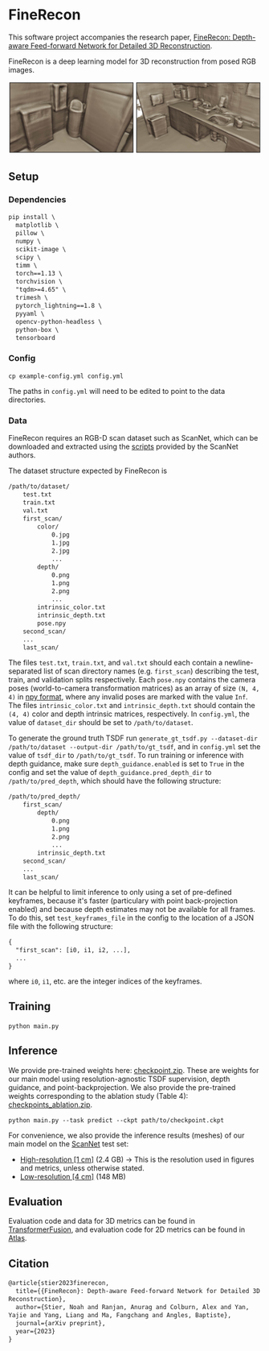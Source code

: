 # FineRecon

This software project accompanies the research paper, [FineRecon: Depth-aware Feed-forward Network for Detailed 3D Reconstruction](https://arxiv.org/abs/2304.01480).

FineRecon is a deep learning model for 3D reconstruction from posed RGB images.

![FineRecon results](media/finerecon.jpg)

## Setup

### Dependencies

```
pip install \
  matplotlib \
  pillow \
  numpy \
  scikit-image \
  scipy \
  timm \
  torch==1.13 \
  torchvision \
  "tqdm>=4.65" \
  trimesh \
  pytorch_lightning==1.8 \
  pyyaml \
  opencv-python-headless \
  python-box \
  tensorboard
```

### Config

```
cp example-config.yml config.yml
```
The paths in `config.yml` will need to be edited to point to the data directories.

### Data

FineRecon requires an RGB-D scan dataset such as ScanNet, which can be downloaded and extracted using the [scripts](https://github.com/ScanNet/ScanNet/tree/master/SensReader/python) provided by the ScanNet authors.

The dataset structure expected by FineRecon is

```
/path/to/dataset/
    test.txt
    train.txt
    val.txt
    first_scan/
        color/
            0.jpg
            1.jpg
            2.jpg
            ...
        depth/
            0.png
            1.png
            2.png
            ...
        intrinsic_color.txt
        intrinsic_depth.txt
        pose.npy
    second_scan/
    ...
    last_scan/
```

The files `test.txt`, `train.txt`, and `val.txt` should each contain a newline-separated list of scan directory names (e.g. `first_scan`) describing the test, train, and validation splits respectively. Each `pose.npy` contains the camera poses (world-to-camera transformation matrices) as an array of size `(N, 4, 4)` in [npy format](https://numpy.org/devdocs/reference/generated/numpy.lib.format.html), where any invalid poses are marked with the value `Inf`. The files `intrinsic_color.txt` and `intrinsic_depth.txt` should contain the `(4, 4)` color and depth intrinsic matrices, respectively. In `config.yml`, the value of `dataset_dir` should be set to `/path/to/dataset`.

To generate the ground truth TSDF run `generate_gt_tsdf.py --dataset-dir /path/to/dataset --output-dir /path/to/gt_tsdf`, and in `config.yml` set the value of `tsdf_dir` to `/path/to/gt_tsdf`.
To run training or inference with depth guidance, make sure `depth_guidance.enabled` is set to `True` in the config and set the value of `depth_guidance.pred_depth_dir` to `/path/to/pred_depth`, which should have the following structure:

```
/path/to/pred_depth/
    first_scan/
        depth/
            0.png
            1.png
            2.png
            ...
        intrinsic_depth.txt
    second_scan/
    ...
    last_scan/
```

It can be helpful to limit inference to only using a set of pre-defined keyframes, because it's faster (particulary with point back-projection enabled) and because depth estimates may not be available for all frames. To do this, set `test_keyframes_file` in the config to the location of a JSON file with the following structure:

```
{
  "first_scan": [i0, i1, i2, ...],
  ...
}
```

where `i0`, `i1`, etc. are the integer indices of the keyframes.

## Training

```
python main.py
```

## Inference

We provide pre-trained weights here: [checkpoint.zip](https://docs-assets.developer.apple.com/ml-research/models/finerecon/checkpoint.zip). These are weights for our main model using resolution-agnostic TSDF supervision, depth guidance, and point-backprojection. We also provide the pre-trained weights corresponding to the ablation study (Table 4): [checkpoints_ablation.zip](https://docs-assets.developer.apple.com/ml-research/models/finerecon/checkpoints_ablation.zip).

```
python main.py --task predict --ckpt path/to/checkpoint.ckpt
```

For convenience, we also provide the inference results (meshes) of our main model on the [ScanNet](http://www.scan-net.org) test set:
- [High-resolution [1 cm]](https://docs-assets.developer.apple.com/ml-research/models/finerecon/meshes-1cm.zip) (2.4 GB) → This is the resolution used in figures and metrics, unless otherwise stated.
- [Low-resolution [4 cm]](https://docs-assets.developer.apple.com/ml-research/models/finerecon/meshes-4cm.zip) (148 MB)

## Evaluation

Evaluation code and data for 3D metrics can be found in [TransformerFusion](https://github.com/AljazBozic/TransformerFusion), and evaluation code for 2D metrics can be found in [Atlas](https://github.com/magicleap/Atlas).

## Citation

```
@article{stier2023finerecon,
  title={{FineRecon}: Depth-aware Feed-forward Network for Detailed 3D Reconstruction},
  author={Stier, Noah and Ranjan, Anurag and Colburn, Alex and Yan, Yajie and Yang, Liang and Ma, Fangchang and Angles, Baptiste},
  journal={arXiv preprint},
  year={2023}
}
```
